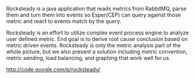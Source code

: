 Rocksteady is a java application that reads metrics from RabbitMQ, parse them and turn them into events so Esper(CEP) can query against those metric and react to events match by the query.

Rocksteady is an effort to utilize complex event process engine to analyze user defined metric. End goal is to derive root cause conclusion based on metric driven events. Rocksteady is only the metric analysis part of the whole picture, but we also present a solution including metric convention, metric sending, load balancing, and graphing that work well for us.

http://code.google.com/p/rocksteady/
